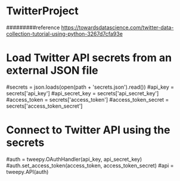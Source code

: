 # TwitterProject

#########reference
https://towardsdatascience.com/twitter-data-collection-tutorial-using-python-3267d7cfa93e

# Load Twitter API secrets from an external JSON file
#secrets = json.loads(open(path + 'secrets.json').read())
#api_key = secrets['api_key']
#api_secret_key = secrets['api_secret_key']
#access_token = secrets['access_token']
#access_token_secret = secrets['access_token_secret']
# Connect to Twitter API using the secrets
#auth = tweepy.OAuthHandler(api_key, api_secret_key)
#auth.set_access_token(access_token, access_token_secret)
#api = tweepy.API(auth)
